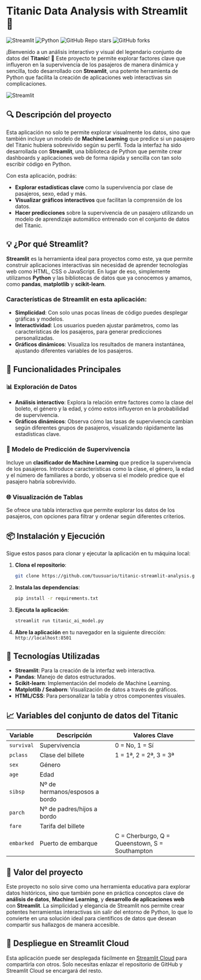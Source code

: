 # Titanic Data Analysis with Streamlit 🚢

![Streamlit](https://static.streamlit.io/badges/streamlit_badge_black_white.svg)
![Python](https://img.shields.io/badge/Python-3.8%2B-blue)
![GitHub Repo stars](https://img.shields.io/github/stars/MrEhDev/Titanic-data-analysis?style=social)
![GitHub forks](https://img.shields.io/github/forks/MrEhDev/Titanic-data-analysis?style=social)

¡Bienvenido a un análisis interactivo y visual del legendario conjunto de datos del **Titanic**! 🌊 Este proyecto te permite explorar factores clave que influyeron en la supervivencia de los pasajeros de manera dinámica y sencilla, todo desarrollado con **Streamlit**, una potente herramienta de Python que facilita la creación de aplicaciones web interactivas sin complicaciones.

![Streamlit](https://static.streamlit.io/badges/streamlit_badge_black_white.svg)

## 🔍 Descripción del proyecto

Esta aplicación no solo te permite explorar visualmente los datos, sino que también incluye un modelo de **Machine Learning** que predice si un pasajero del Titanic hubiera sobrevivido según su perfil. Toda la interfaz ha sido desarrollada con **Streamlit**, una biblioteca de Python que permite crear dashboards y aplicaciones web de forma rápida y sencilla con tan solo escribir código en Python.

Con esta aplicación, podrás:
- **Explorar estadísticas clave** como la supervivencia por clase de pasajeros, sexo, edad y más.
- **Visualizar gráficos interactivos** que facilitan la comprensión de los datos.
- **Hacer predicciones** sobre la supervivencia de un pasajero utilizando un modelo de aprendizaje automático entrenado con el conjunto de datos del Titanic.

## 💡 ¿Por qué Streamlit?

**Streamlit** es la herramienta ideal para proyectos como este, ya que permite construir aplicaciones interactivas sin necesidad de aprender tecnologías web como HTML, CSS o JavaScript. En lugar de eso, simplemente utilizamos **Python** y las bibliotecas de datos que ya conocemos y amamos, como **pandas**, **matplotlib** y **scikit-learn**.

### Características de Streamlit en esta aplicación:
- **Simplicidad**: Con solo unas pocas líneas de código puedes desplegar gráficas y modelos.
- **Interactividad**: Los usuarios pueden ajustar parámetros, como las características de los pasajeros, para generar predicciones personalizadas.
- **Gráficos dinámicos**: Visualiza los resultados de manera instantánea, ajustando diferentes variables de los pasajeros.

## 🧭 Funcionalidades Principales

### 📊 Exploración de Datos
- **Análisis interactivo**: Explora la relación entre factores como la clase del boleto, el género y la edad, y cómo estos influyeron en la probabilidad de supervivencia.
- **Gráficos dinámicos**: Observa cómo las tasas de supervivencia cambian según diferentes grupos de pasajeros, visualizando rápidamente las estadísticas clave.

### 🔮 Modelo de Predicción de Supervivencia
Incluye un **clasificador de Machine Learning** que predice la supervivencia de los pasajeros. Introduce características como la clase, el género, la edad y el número de familiares a bordo, y observa si el modelo predice que el pasajero habría sobrevivido.

### 🌐 Visualización de Tablas
Se ofrece una tabla interactiva que permite explorar los datos de los pasajeros, con opciones para filtrar y ordenar según diferentes criterios.

## 📦 Instalación y Ejecución

Sigue estos pasos para clonar y ejecutar la aplicación en tu máquina local:

1. **Clona el repositorio**:
   ```bash
   git clone https://github.com/tuusuario/titanic-streamlit-analysis.git
   ```

2. **Instala las dependencias**:
   ```bash
   pip install -r requirements.txt
   ```

3. **Ejecuta la aplicación**:
   ```bash
   streamlit run titanic_ai_model.py
   ```

4. **Abre la aplicación** en tu navegador en la siguiente dirección: `http://localhost:8501`

## 🔧 Tecnologías Utilizadas

- **Streamlit**: Para la creación de la interfaz web interactiva.
- **Pandas**: Manejo de datos estructurados.
- **Scikit-learn**: Implementación del modelo de Machine Learning.
- **Matplotlib / Seaborn**: Visualización de datos a través de gráficos.
- **HTML/CSS**: Para personalizar la tabla y otros componentes visuales.

## 📈 Variables del conjunto de datos del Titanic

| Variable  | Descripción                                | Valores Clave              |
|-----------|--------------------------------------------|----------------------------|
| `survival`| Supervivencia                               | 0 = No, 1 = Sí             |
| `pclass`  | Clase del billete                           | 1 = 1ª, 2 = 2ª, 3 = 3ª     |
| `sex`     | Género                                      |                            |
| `age`     | Edad                                        |                            |
| `sibsp`   | Nº de hermanos/esposos a bordo              |                            |
| `parch`   | Nº de padres/hijos a bordo                  |                            |
| `fare`    | Tarifa del billete                          |                            |
| `embarked`| Puerto de embarque                          | C = Cherburgo, Q = Queenstown, S = Southampton |

## 🌟 Valor del proyecto

Este proyecto no solo sirve como una herramienta educativa para explorar datos históricos, sino que también pone en práctica conceptos clave de **análisis de datos**, **Machine Learning**, y **desarrollo de aplicaciones web** con **Streamlit**. La simplicidad y elegancia de Streamlit nos permite crear potentes herramientas interactivas sin salir del entorno de Python, lo que lo convierte en una solución ideal para científicos de datos que desean compartir sus hallazgos de manera accesible.

## 🚀 Despliegue en Streamlit Cloud

Esta aplicación puede ser desplegada fácilmente en [Streamlit Cloud](https://streamlit.io/cloud) para compartirla con otros. Solo necesitas enlazar el repositorio de GitHub y Streamlit Cloud se encargará del resto.
